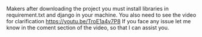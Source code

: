 Makers after downloading the project you must install libraries in requirement.txt and django in your machine.
You also need to see the video for clarification https://youtu.be/TroE1a4v7P8
If you face any issue let me know in the coment section of the video, so that I can assist you.
